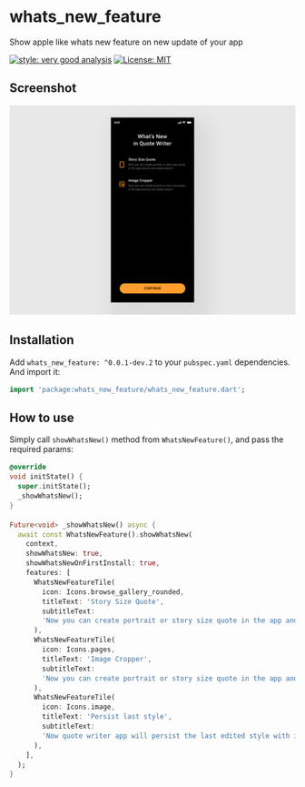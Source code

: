 # whats_new_feature
Show apple like whats new feature on new update of your app

[![style: very good analysis][very_good_analysis_badge]][very_good_analysis_link]
[![License: MIT][license_badge]][license_link]

## Screenshot
![simple](screenshot/whats_new.png)


## Installation

Add `whats_new_feature: ^0.0.1-dev.2` to your `pubspec.yaml` dependencies. And import it:

```dart
import 'package:whats_new_feature/whats_new_feature.dart';
```

## How to use

Simply call `showWhatsNew()` method from `WhatsNewFeature()`, and pass the required params:

```dart
@override
void initState() {
  super.initState();
  _showWhatsNew();
}

Future<void> _showWhatsNew() async {
  await const WhatsNewFeature().showWhatsNew(
    context,
    showWhatsNew: true,
    showWhatsNewOnFirstInstall: true,
    features: [
      WhatsNewFeatureTile(
        icon: Icons.browse_gallery_rounded,
        titleText: 'Story Size Quote',
        subtitleText:
        'Now you can create portrait or story size quote in the app and you can easily share it',
      ),
      WhatsNewFeatureTile(
        icon: Icons.pages,
        titleText: 'Image Cropper',
        subtitleText:
        'Now you can create portrait or story size quote in the app and you can easily share it',
      ),
      WhatsNewFeatureTile(
        icon: Icons.image,
        titleText: 'Persist last style',
        subtitleText:
        'Now quote writer app will persist the last edited style with image',
      ),
    ],
  );
}
```

[license_badge]: https://img.shields.io/badge/license-MIT-blue.svg
[license_link]: https://opensource.org/licenses/MIT
[very_good_analysis_badge]: https://img.shields.io/badge/style-very_good_analysis-B22C89.svg
[very_good_analysis_link]: https://pub.dev/packages/very_good_analysis